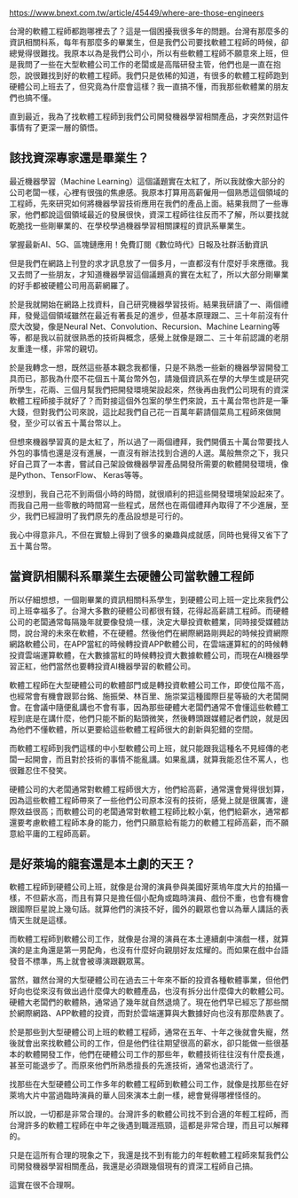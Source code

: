 https://www.bnext.com.tw/article/45449/where-are-those-engineers


台灣的軟體工程師都跑哪裡去了？這是一個困擾我很多年的問題。台灣有那麼多的資訊相關科系，每年有那麼多的畢業生，但是我們公司要找軟體工程師的時候，卻總覺得很難找。我原本以為是我們公司小，所以有些軟體工程師不願意來上班，但是我問了一些在大型軟體公司工作的老闆或是高階研發主管，他們也是一直在抱怨，說很難找到好的軟體工程師。我們只是依稀的知道，有很多的軟體工程師跑到硬體公司上班去了，但究竟為什麼會這樣？我一直搞不懂，而我那些軟體業的朋友們也搞不懂。

直到最近，我為了找軟體工程師到我們公司開發機器學習相關產品，才突然對這件事情有了更深一層的領悟。

## 該找資深專家還是畢業生？

最近機器學習（Machine Learning）這個議題實在太紅了，所以我就像大部分的公司老闆一樣，心裡有很強的焦慮感。我原本打算用高薪僱用一個熟悉這個領域的工程師，先來研究如何將機器學習技術應用在我們的產品上面。結果我問了一些專家，他們都說這個領域最近的發展很快，資深工程師往往反而不了解，所以要找就乾脆找一些剛畢業的、在學校學過機器學習相關課程的資訊系畢業生。

掌握最新AI、5G、區塊鏈應用！免費訂閱《數位時代》日報及社群活動資訊

但是我們在網路上刊登的求才訊息放了一個多月，一直都沒有什麼好手來應徵。我又去問了一些朋友，才知道機器學習這個議題真的實在太紅了，所以大部分剛畢業的好手都被硬體公司用高薪網羅了。

於是我就開始在網路上找資料，自己研究機器學習技術。結果我研讀了一、兩個禮拜，發覺這個領域雖然在最近有著長足的進步，但基本原理跟二、三十年前沒有什麼大改變，像是Neural Net、Convolution、Recursion、Machine Learning等等，都是我以前就很熟悉的技術與概念，感覺上就像是跟二、三十年前認識的老朋友重逢一樣，非常的親切。

於是我轉念一想，既然這些基本觀念我都懂，只是不熟悉一些新的機器學習開發工具而已，那我為什麼不花個五十萬台幣外包，請幾個資訊系在學的大學生或是研究所學生，花兩、三個月幫我們把開發環境架設起來，然後再由我們公司現有的資深軟體工程師接手就好了？而對接這個外包案的學生們來說，五十萬台幣也許是一筆大錢，但對我們公司來說，這比起我們自己花一百萬年薪請個菜鳥工程師來做開發，至少可以省五十萬台幣以上。

但想來機器學習真的是太紅了，所以過了一兩個禮拜，我們開價五十萬台幣要找人外包的事情也還是沒有進展，一直沒有辦法找到合適的人選。萬般無奈之下，我只好自己買了一本書，嘗試自己架設做機器學習產品開發所需要的軟體開發環境，像是Python、TensorFlow、 Keras等等。



沒想到，我自己花不到兩個小時的時間，就很順利的把這些開發環境架設起來了。而我自己用一些零散的時間寫一些程式，居然也在兩個禮拜內取得了不少進展，至少，我們已經證明了我們原先的產品設想是可行的。

我心中得意非凡，不但在實驗上得到了很多的樂趣與成就感，同時也覺得又省下了五十萬台幣。

## 當資訊相關科系畢業生去硬體公司當軟體工程師

所以仔細想想，一個剛畢業的資訊相關科系學生，到硬體公司上班一定比來我們公司上班幸福多了。台灣大多數的硬體公司都很有錢，花得起高薪請工程師。而硬體公司的老闆通常每隔幾年就要像發燒一樣，決定大舉投資軟體業，同時接受媒體訪問，說台灣的未來在軟體，不在硬體。然後他們在網際網路剛興起的時候投資網際網路軟體公司，在APP當紅的時候轉投資APP軟體公司，在雲端運算紅的的時候轉投資雲端運算軟體，在大數據當紅的時候轉投資大數據軟體公司，而現在AI機器學習正紅，他們當然也要轉投資AI機器學習的軟體公司。

軟體工程師在大型硬體公司的軟體部門或是轉投資軟體公司工作，即使位階不高，也經常會有機會跟郭台銘、施振榮、林百里、施崇棠這種國際巨星等級的大老闆開會。在會議中隨便亂講也不會有事，因為那些硬體大老闆們通常不會懂這些軟體工程到底是在講什麼，他們只能不斷的點頭微笑，然後轉頭跟媒體記者們說，就是因為他們不懂軟體，所以更要給這些軟體工程師很大的創新與犯錯的空間。

而軟體工程師到我們這樣的中小型軟體公司上班，就只能跟我這種名不見經傳的老闆一起開會，而且對於技術的事情不能亂講。如果亂講，就算我能忍住不罵人，也很難忍住不發笑。

硬體公司的大老闆通常對軟體工程師很大方，他們給高薪，通常還會覺得很划算，因為這些軟體工程師帶來了一些他們公司原本沒有的技術，感覺上就是很厲害，邊際效益很高；而軟體公司的老闆通常對軟體工程師比較小氣，他們給薪水，通常都還要考慮軟體工程師本身的能力，他們只願意給有能力的軟體工程師高薪，而不願意給平庸的工程師高薪。

## 是好萊塢的龍套還是本土劇的天王？

軟體工程師到硬體公司上班，就像是台灣的演員參與美國好萊塢年度大片的拍攝一樣，不但薪水高，而且有算只是擔任個小配角或臨時演員、戲份不重，也會有機會跟國際巨星說上幾句話。就算他們的演技不好，國外的觀眾也會以為華人講話的表情天生就是這樣。

而軟體工程師到軟體公司工作，就像是台灣的演員在本土連續劇中演戲一樣，就算演的是主角還是第一男配角，也沒有什麼好向親朋好友炫耀的。而如果在戲中台語發音不標準，馬上就會被導演跟觀眾罵。

當然，雖然台灣的大型硬體公司在過去三十年來不斷的投資各種軟體事業，但他們好向也從來沒有做出過什麼偉大的軟體產品，也沒有拆分出什麼偉大的軟體公司。硬體大老闆們的軟體熱，通常過了幾年就自然退燒了。現在他們早已經忘了那些關於網際網路、APP軟體的投資，而對於雲端運算與大數據好向也沒有那麼熱衷了。

於是那些到大型硬體公司上班的軟體工程師，通常在五年、十年之後就會失寵，然後就會出來找軟體公司的工作，但是他們往往期望很高的薪水，卻只能做一些很基本的軟體開發工作，他們在硬體公司工作的那些年，軟體技術往往沒有什麼長進，甚至可能退步了。而原來他們所熟悉擅長的先進技術，通常也退流行了。

找那些在大型硬體公司工作多年的軟體工程師到軟體公司工作，就像是找那些在好萊塢大片中當過臨時演員的華人回來演本土劇一樣，總會覺得哪裡怪怪的。

所以說，一切都是非常合理的。台灣許多的軟體公司找不到合適的年輕工程師，而台灣許多的軟體工程師在中年之後遇到職涯瓶頸，這都是非常合理，而且可以解釋的。

只是在這所有合理的現象之下，我還是找不到有能力的年輕軟體工程師來幫我們公司開發機器學習相關產品，我還是必須跟幾個現有的資深工程師自己搞。

這實在很不合理啊。